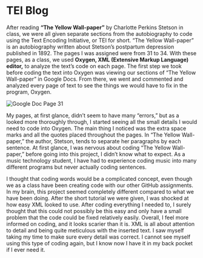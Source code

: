 # TEI Blog 

After reading **“The Yellow Wall-paper”** by Charlotte Perkins Stetson in class, we were all given separate sections from the autobiography to code using the Text Encoding Initiative, or TEI for short. 
“The Yellow Wall-paper” is an autobiography written about Stetson’s postpartum depression published in 1892. 
The pages I was assigned were from 31 to 34. 
With these pages, as a class, we used **Oxygen, XML (Extensive Markup Language) editor,** to analyze the text’s code on each page. 
The first step we took before coding the text into Oxygen was viewing our sections of “The Yellow Wall-paper” in Google Docs. 
From there, we went and commented and analyzed every page of text to see the things we would have to fix in the program, Oxygen. 

![Google Doc Page 31](https://Karina-Marchenko.github.io/Karina-Marchenko-CNU/images/31.png)

My pages, at first glance, didn’t seem to have many “errors,” but as a looked more thoroughly through, I started seeing all the small details I would need to code into Oxygen. 
The main thing I noticed was the extra space marks and all the quotes placed throughout the pages. 
In “The Yellow Wall-paper,” the author, Stetson, tends to separate her paragraphs by each sentence. 
At first glance, I was nervous about coding “The Yellow Wall-paper,” before going into this project, I didn’t know what to expect. 
As a music technology student, I have had to experience coding music into many different programs but never actually coding sentences. 

I thought that coding words would be a complicated concept, even though we as a class have been creating code with our other GitHub assignments. 
In my brain, this project seemed completely different compared to what we have been doing. 
After the short tutorial we were given, I was shocked at how easy XML looked to use. 
After coding everything I needed to, I surely thought that this could not possibly be this easy and only have a small problem that the code could be fixed relatively easily. 
Overall, I feel more informed on coding, and it looks scarier than it is. 
XML is all about attention to detail and being quite meticulous with the inserted text. 
I saw myself taking my time to make sure every detail was correct. 
I cannot see myself using this type of coding again, but I know now I have it in my back pocket if I ever need it. 
